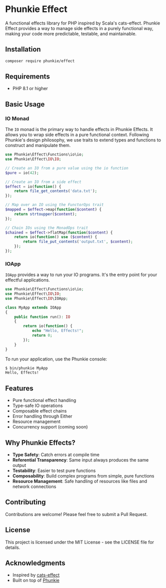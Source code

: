 # Phunkie Effect

A functional effects library for PHP inspired by Scala's cats-effect. Phunkie Effect provides a way to manage side effects in a purely functional way, making your code more predictable, testable, and maintainable.

## Installation

```bash
composer require phunkie/effect
```

## Requirements

- PHP 8.1 or higher

## Basic Usage

### IO Monad

The `IO` monad is the primary way to handle effects in Phunkie Effects. It allows you to wrap side effects in a pure functional context. Following Phunkie's design philosophy, we use traits to extend types and functions to construct and manipulate them.

```php
use Phunkie\Effect\Functions\io\io;
use Phunkie\Effect\IO\IO;

// Create an IO from a pure value using the io function
$pure = io(42);

// Create an IO from a side effect
$effect = io(function() {
    return file_get_contents('data.txt');
});

// Map over an IO using the FunctorOps trait
$mapped = $effect->map(function($content) {
    return strtoupper($content);
});

// Chain IOs using the MonadOps trait
$chained = $effect->flatMap(function($content) {
    return io(function() use ($content) {
        return file_put_contents('output.txt', $content);
    });
});
```

### IOApp

`IOApp` provides a way to run your IO programs. It's the entry point for your effectful applications.

```php
use Phunkie\Effect\Functions\io\io;
use Phunkie\Effect\IO\IO;
use Phunkie\Effect\IO\IOApp;

class MyApp extends IOApp
{
    public function run(): IO
    {
        return io(function() {
            echo "Hello, Effects!";
            return 0;
        });
    }
}
```

To run your application, use the Phunkie console:

```bash
$ bin/phunkie MyApp
Hello, Effects!
```

## Features

- Pure functional effect handling
- Type-safe IO operations
- Composable effect chains
- Error handling through Either
- Resource management
- Concurrency support (coming soon)

## Why Phunkie Effects?

- **Type Safety**: Catch errors at compile time
- **Referential Transparency**: Same input always produces the same output
- **Testability**: Easier to test pure functions
- **Composability**: Build complex programs from simple, pure functions
- **Resource Management**: Safe handling of resources like files and network connections

## Contributing

Contributions are welcome! Please feel free to submit a Pull Request.

## License

This project is licensed under the MIT License - see the LICENSE file for details.

## Acknowledgments

- Inspired by [cats-effect](https://typelevel.org/cats-effect/)
- Built on top of [Phunkie](https://github.com/phunkie/phunkie) 